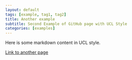 ```yaml
---
layout: default
tags: [example, tag1, tag2]
title: Another example
subtitle: Second Example of GitHub page with UCL Style
categories: [examples]
---
```


Here is some markdown content in UCL style.

[Link to another page](../)